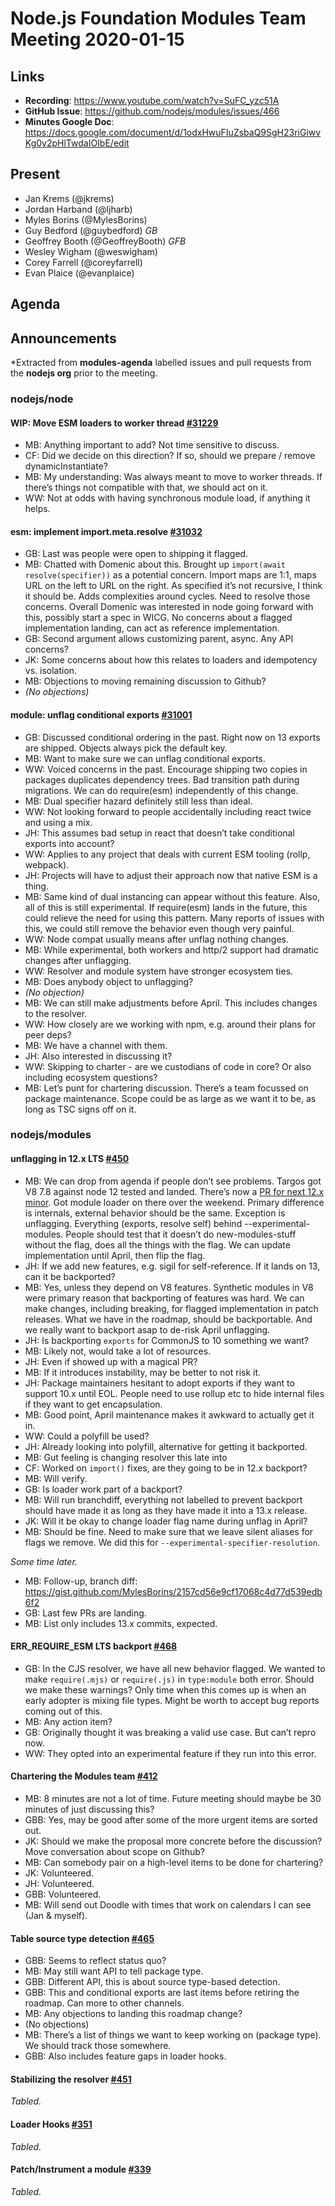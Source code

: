# Node.js Foundation Modules Team Meeting 2020-01-15

## Links

* **Recording**: https://www.youtube.com/watch?v=SuFC_yzc51A
* **GitHub Issue**: https://github.com/nodejs/modules/issues/466
* **Minutes Google Doc**: https://docs.google.com/document/d/1odxHwuFIuZsbaQ9SgH23riGiwvKg0y2pHlTwdaIOIbE/edit

## Present

* Jan Krems (@jkrems)
* Jordan Harband (@ljharb)
* Myles Borins (@MylesBorins)
* Guy Bedford (@guybedford) _GB_
* Geoffrey Booth (@GeoffreyBooth) _GFB_
* Wesley Wigham (@weswigham)
* Corey Farrell (@coreyfarrell)
* Evan Plaice (@evanplaice)

## Agenda

## Announcements

*Extracted from **modules-agenda** labelled issues and pull requests from the **nodejs org** prior to the meeting.

### nodejs/node

#### WIP: Move ESM loaders to worker thread [#31229](https://github.com/nodejs/node/pull/31229)

* MB: Anything important to add? Not time sensitive to discuss.
* CF: Did we decide on this direction? If so, should we prepare / remove dynamicInstantiate?
* MB: My understanding: Was always meant to move to worker threads. If there’s things not compatible with that, we should act on it.
* WW: Not at odds with having synchronous module load, if anything it helps.

#### esm: implement import.meta.resolve [#31032](https://github.com/nodejs/node/pull/31032)

* GB: Last was people were open to shipping it flagged.
* MB: Chatted with Domenic about this. Brought up `import(await resolve(specifier))` as a potential concern. Import maps are 1:1, maps URL on the left to URL on the right. As specified it’s not recursive, I think it should be. Adds complexities around cycles. Need to resolve those concerns. Overall Domenic was interested in node going forward with this, possibly start a spec in WICG. No concerns about a flagged implementation landing, can act as reference implementation.
* GB: Second argument allows customizing parent, async. Any API concerns?
* JK: Some concerns about how this relates to loaders and idempotency vs. isolation.
* MB: Objections to moving remaining discussion to Github?
* *(No objections)*

#### module: unflag conditional exports [#31001](https://github.com/nodejs/node/pull/31001)

* GB: Discussed conditional ordering in  the past. Right now on 13 exports are shipped. Objects always pick the default key.
* MB: Want to make sure we can unflag conditional exports.
* WW: Voiced concerns in the past. Encourage shipping two copies in packages duplicates dependency trees. Bad transition path during migrations. We can do require(esm) independently of this change.
* MB: Dual specifier hazard definitely still less than ideal.
* WW: Not looking forward to people accidentally including react twice and using a mix.
* JH: This assumes bad setup in react that doesn’t take conditional exports into account?
* WW: Applies to any project that deals with current ESM tooling (rollp, webpack).
* JH: Projects will have to adjust their approach now that native ESM is a thing.
* MB: Same kind of dual instancing can appear without this feature. Also, all of this is still experimental. If require(esm) lands in the future, this could relieve the need for using this pattern. Many reports of issues with this, we could still remove the behavior even though very painful.
* WW: Node compat usually means after unflag nothing changes.
* MB: While experimental, both workers and http/2 support had dramatic changes after unflagging.
* WW: Resolver and module system have stronger ecosystem ties.
* MB: Does anybody object to unflagging?
* *(No objection)*
* MB: We can still make adjustments before April. This includes changes to the resolver.
* WW: How closely are we working with npm, e.g. around their plans for peer deps?
* MB: We have a channel with them.
* JH: Also interested in discussing it?
* WW: Skipping to charter - are we custodians of code in core? Or also including ecosystem questions?
* MB: Let’s punt for chartering discussion. There’s a team focussed on package maintenance. Scope could be as large as we want it to be, as long as TSC signs off on it.

### nodejs/modules

#### unflagging in 12.x LTS [#450](https://github.com/nodejs/modules/issues/450)

* MB: We can drop from agenda if people don’t see problems. Targos got V8 7.8 against node 12 tested and landed. There’s now a [PR for next 12.x minor](https://github.com/nodejs/node/pull/31368). Got module loader on there over the weekend. Primary difference is internals, external behavior should be the same. Exception is unflagging. Everything (exports, resolve self) behind --experimental-modules. People should test that it doesn’t do new-modules-stuff without the flag, does all the things with the flag. We can update implementation until April, then flip the flag.
* JH: If we add new features, e.g. sigil for self-reference. If it lands on 13, can it be backported?
* MB: Yes, unless they depend on V8 features. Synthetic modules in V8 were primary reason that backporting of features was hard. We can make changes, including breaking, for flagged implementation in patch releases. What we have in the roadmap, should be backportable. And we really want to backport asap to de-risk April unflagging.
* JH: Is backporting `exports` for CommonJS to 10 something we want?
* MB: Likely not, would take a lot of resources.
* JH: Even if showed up with a magical PR?
* MB: If it introduces instability, may be better to not risk it.
* JH: Package maintainers hesitant to adopt exports if they want to support 10.x until EOL. People need to use rollup etc to hide internal files if they want to get encapsulation.
* MB: Good point, April maintenance makes it awkward to actually get it in.
* WW: Could a polyfill be used?
* JH: Already looking into polyfill, alternative for getting it backported.
* MB: Gut feeling is changing resolver this late into
* CF: Worked on `import()` fixes, are they going to be in 12.x backport?
* MB: Will verify.
* GB: Is loader work part of a backport?
* MB: Will run branchdiff, everything not labelled to prevent backport should have made it as long as they have made it into a 13.x release.
* JK: Will it be okay to change loader flag name during unflag in April?
* MB: Should be fine. Need to make sure that we leave silent aliases for flags we remove. We did this for `--experimental-specifier-resolution`.

*Some time later.*

* MB: Follow-up, branch diff: https://gist.github.com/MylesBorins/2157cd56e9cf17068c4d77d539edb6f2
* GB: Last few PRs are landing.
* MB: List only includes 13.x commits, expected.

#### ERR_REQUIRE_ESM LTS backport [#468](https://github.com/nodejs/modules/issues/468)

* GB: In the CJS resolver, we have all new behavior flagged. We wanted to make `require(.mjs)` or `require(.js)` in `type:module` both error. Should we make these warnings? Only time when this comes up is when an early adopter is mixing file types. Might be worth to accept bug reports coming out of this.
* MB: Any action item?
* GB: Originally thought it was breaking a valid use case. But can’t repro now.
* WW: They opted into an experimental feature if they run into this error.

#### Chartering the Modules team [#412](https://github.com/nodejs/modules/issues/412)

* MB: 8 minutes are not a lot of time. Future meeting should maybe be 30 minutes of just discussing this?
* GBB: Yes, may be good after some of the more urgent items are sorted out.
* JK: Should we make the proposal more concrete before the discussion? Move conversation about scope on Github?
* MB: Can somebody pair on a high-level items to be done for chartering?
* JK: Volunteered.
* JH: Volunteered.
* GBB: Volunteered.
* MB: Will send out Doodle with times that work on calendars I can see (Jan & myself).

#### Table source type detection [#465](https://github.com/nodejs/modules/pull/465)

* GBB: Seems to reflect status quo?
* MB: May still want API to tell package type.
* GBB: Different API, this is about source type-based detection.
* GBB: This and conditional exports are last items before retiring the roadmap. Can more to other channels.
* MB: Any objections to landing this roadmap change?
* (No objections)
* MB: There’s a list of things we want to keep working on (package type). We should track those somewhere.
* GBB: Also includes feature gaps in loader hooks.

#### Stabilizing the resolver [#451](https://github.com/nodejs/modules/issues/451)

*Tabled.*

#### Loader Hooks [#351](https://github.com/nodejs/modules/issues/351)

*Tabled.*

#### Patch/Instrument a module [#339](https://github.com/nodejs/modules/issues/339)

*Tabled.*
